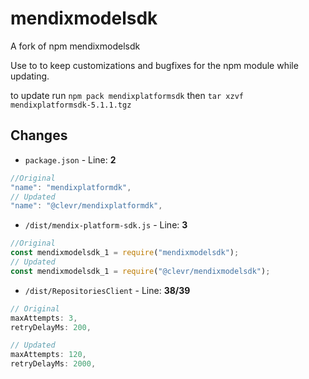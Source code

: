 # mendixmodelsdk

A fork of npm mendixmodelsdk

Use to to keep customizations and bugfixes for the npm module while updating.

to update run `npm pack mendixplatformsdk` then `tar xzvf mendixplatformsdk-5.1.1.tgz`

## Changes

- `package.json` - Line: **2**

```javascript
//Original
"name": "mendixplatformdk",
// Updated
"name": "@clevr/mendixplatformdk",
```

- `/dist/mendix-platform-sdk.js` - Line: **3**

```javascript
//Original
const mendixmodelsdk_1 = require("mendixmodelsdk");
// Updated
const mendixmodelsdk_1 = require("@clevr/mendixmodelsdk");
```

- `/dist/RepositoriesClient` - Line: **38/39**

```javascript
// Original
maxAttempts: 3,
retryDelayMs: 200,

// Updated
maxAttempts: 120,
retryDelayMs: 2000,
```
